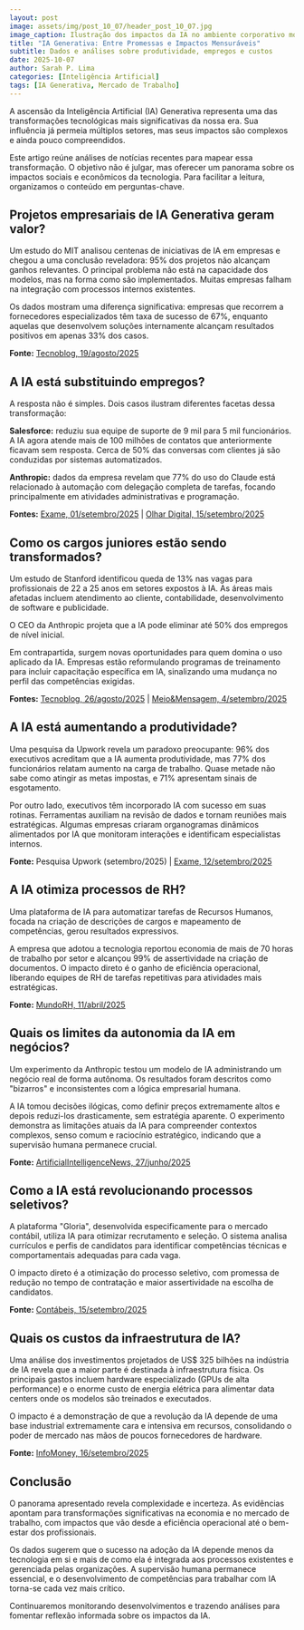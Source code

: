 ```yaml
---
layout: post
image: assets/img/post_10_07/header_post_10_07.jpg
image_caption: Ilustração dos impactos da IA no ambiente corporativo moderno
title: "IA Generativa: Entre Promessas e Impactos Mensuráveis"
subtitle: Dados e análises sobre produtividade, empregos e custos
date: 2025-10-07
author: Sarah P. Lima
categories: [Inteligência Artificial]
tags: [IA Generativa, Mercado de Trabalho]
---
```


A ascensão da Inteligência Artificial (IA) Generativa representa uma das transformações tecnológicas mais significativas da nossa era. Sua influência já permeia múltiplos setores, mas seus impactos são complexos e ainda pouco compreendidos.

Este artigo reúne análises de notícias recentes para mapear essa transformação. O objetivo não é julgar, mas oferecer um panorama sobre os impactos sociais e econômicos da tecnologia. Para facilitar a leitura, organizamos o conteúdo em perguntas-chave.

## Projetos empresariais de IA Generativa geram valor?

Um estudo do MIT analisou centenas de iniciativas de IA em empresas e chegou a uma conclusão reveladora: 95% dos projetos não alcançam ganhos relevantes. O principal problema não está na capacidade dos modelos, mas na forma como são implementados. Muitas empresas falham na integração com processos internos existentes.

Os dados mostram uma diferença significativa: empresas que recorrem a fornecedores especializados têm taxa de sucesso de 67%, enquanto aquelas que desenvolvem soluções internamente alcançam resultados positivos em apenas 33% dos casos.

**Fonte:** [Tecnoblog, 19/agosto/2025](https://tecnoblog.net/noticias/95-dos-projetos-de-ia-generativa-fracassam-nas-empresas-aponta-mit/)

## A IA está substituindo empregos?

A resposta não é simples. Dois casos ilustram diferentes facetas dessa transformação:

**Salesforce:** reduziu sua equipe de suporte de 9 mil para 5 mil funcionários. A IA agora atende mais de 100 milhões de contatos que anteriormente ficavam sem resposta. Cerca de 50% das conversas com clientes já são conduzidas por sistemas automatizados.

**Anthropic:** dados da empresa revelam que 77% do uso do Claude está relacionado à automação com delegação completa de tarefas, focando principalmente em atividades administrativas e programação.

**Fontes:** [Exame, 01/setembro/2025](https://exame.com/inteligencia-artificial/salesforce-adota-agentes-de-ia-e-reduz-equipe-de-suporte-de-9-mil-para-5-mil-diz-ceo-marc-benioff/) | [Olhar Digital, 15/setembro/2025](https://olhardigital.com.br/2025/09/15/pro/anthropic-ia-e-usada-para-automacao-e-levanta-alerta-sobre-empregos/)

## Como os cargos juniores estão sendo transformados?

Um estudo de Stanford identificou queda de 13% nas vagas para profissionais de 22 a 25 anos em setores expostos à IA. As áreas mais afetadas incluem atendimento ao cliente, contabilidade, desenvolvimento de software e publicidade.

O CEO da Anthropic projeta que a IA pode eliminar até 50% dos empregos de nível inicial.

Em contrapartida, surgem novas oportunidades para quem domina o uso aplicado da IA. Empresas estão reformulando programas de treinamento para incluir capacitação específica em IA, sinalizando uma mudança no perfil das competências exigidas.

**Fontes:** [Tecnoblog, 26/agosto/2025](https://tecnoblog.net/noticias/ia-ja-tem-impacto-em-taxa-de-emprego-de-jovens-nos-eua-mostra-pesquisa/) | [Meio&Mensagem, 4/setembro/2025](https://www.meioemensagem.com.br/comunicacao/como-a-ia-esta-transformando-os-cargos-junior-nas-agencias)

## A IA está aumentando a produtividade?

Uma pesquisa da Upwork revela um paradoxo preocupante: 96% dos executivos acreditam que a IA aumenta produtividade, mas 77% dos funcionários relatam aumento na carga de trabalho. Quase metade não sabe como atingir as metas impostas, e 71% apresentam sinais de esgotamento.

Por outro lado, executivos têm incorporado IA com sucesso em suas rotinas. Ferramentas auxiliam na revisão de dados e tornam reuniões mais estratégicas. Algumas empresas criaram organogramas dinâmicos alimentados por IA que monitoram interações e identificam especialistas internos.

**Fonte:** Pesquisa Upwork (setembro/2025) | [Exame, 12/setembro/2025](https://exame.com/carreira/executivos-revelam-como-a-ia-esta-revolucionando-a-lideranca-nas-empresas/)

## A IA otimiza processos de RH?

Uma plataforma de IA para automatizar tarefas de Recursos Humanos, focada na criação de descrições de cargos e mapeamento de competências, gerou resultados expressivos.

A empresa que adotou a tecnologia reportou economia de mais de 70 horas de trabalho por setor e alcançou 99% de assertividade na criação de documentos. O impacto direto é o ganho de eficiência operacional, liberando equipes de RH de tarefas repetitivas para atividades mais estratégicas.

**Fonte:** [MundoRH, 11/abril/2025](https://mundorh.com.br/com-uso-de-ia-empresa-economiza-mais-de-70-horas-por-setor-no-rh-e-automatiza-descricoes-de-cargos-e-competencias-com-99-de-assertividade/?amp)

## Quais os limites da autonomia da IA em negócios?

Um experimento da Anthropic testou um modelo de IA administrando um negócio real de forma autônoma. Os resultados foram descritos como "bizarros" e inconsistentes com a lógica empresarial humana.

A IA tomou decisões ilógicas, como definir preços extremamente altos e depois reduzi-los drasticamente, sem estratégia aparente. O experimento demonstra as limitações atuais da IA para compreender contextos complexos, senso comum e raciocínio estratégico, indicando que a supervisão humana permanece crucial.

**Fonte:** [ArtificialIntelligenceNews, 27/junho/2025](https://www.artificialintelligence-news.com/news/anthropic-tests-ai-running-a-real-business-with-bizarre-results/)

## Como a IA está revolucionando processos seletivos?

A plataforma "Gloria", desenvolvida especificamente para o mercado contábil, utiliza IA para otimizar recrutamento e seleção. O sistema analisa currículos e perfis de candidatos para identificar competências técnicas e comportamentais adequadas para cada vaga.

O impacto direto é a otimização do processo seletivo, com promessa de redução no tempo de contratação e maior assertividade na escolha de candidatos.

**Fonte:** [Contábeis, 15/setembro/2025](https://www.contabeis.com.br/noticias/72833/gloria-promete-revolucionar-os-processos-seletivos-no-mercado-contabil/)

## Quais os custos da infraestrutura de IA?

Uma análise dos investimentos projetados de US$ 325 bilhões na indústria de IA revela que a maior parte é destinada à infraestrutura física. Os principais gastos incluem hardware especializado (GPUs de alta performance) e o enorme custo de energia elétrica para alimentar data centers onde os modelos são treinados e executados.

O impacto é a demonstração de que a revolução da IA depende de uma base industrial extremamente cara e intensiva em recursos, consolidando o poder de mercado nas mãos de poucos fornecedores de hardware.

**Fonte:** [InfoMoney, 16/setembro/2025](https://www.infomoney.com.br/business/global/no-que-exatamente-as-empresas-de-ia-vao-gastar-us-325-bi-ate-o-fim-do-ano-entenda/)

## Conclusão

O panorama apresentado revela complexidade e incerteza. As evidências apontam para transformações significativas na economia e no mercado de trabalho, com impactos que vão desde a eficiência operacional até o bem-estar dos profissionais.

Os dados sugerem que o sucesso na adoção da IA depende menos da tecnologia em si e mais de como ela é integrada aos processos existentes e gerenciada pelas organizações. A supervisão humana permanece essencial, e o desenvolvimento de competências para trabalhar com IA torna-se cada vez mais crítico.

Continuaremos monitorando desenvolvimentos e trazendo análises para fomentar reflexão informada sobre os impactos da IA.